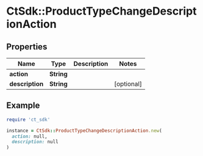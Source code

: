 # CtSdk::ProductTypeChangeDescriptionAction

## Properties

| Name | Type | Description | Notes |
| ---- | ---- | ----------- | ----- |
| **action** | **String** |  |  |
| **description** | **String** |  | [optional] |

## Example

```ruby
require 'ct_sdk'

instance = CtSdk::ProductTypeChangeDescriptionAction.new(
  action: null,
  description: null
)
```

